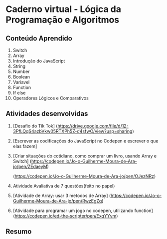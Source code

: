 # Caderno virtual - Lógica da Programação e Algoritmos


## Conteúdo Aprendido

1. Switch
2. Array
3. Introdução do JavaScript
4. String
5. Number
6. Boolean
7. Variavel
8. Function
9. If else
10. Operadores Lógicos e Comparativos

## Atividades desenvolvidas

1. [Desafio do Tik Tok]
   (https://drive.google.com/file/d/12-3PfLQqS4azbVkw05RTXPh5Z-d4sfwO/view?usp=sharing)

2. [Escrever as codificações do JavaScript no Codepen e escrever o que elas fazem]

3. [Criar situações do cotidiano, como comprar um livro, usando Array e Switch]
   (https://codepen.io/Jo-o-Guilherme-Moura-de-Ara-jo/pen/ZEdaeyM)

   (https://codepen.io/Jo-o-Guilherme-Moura-de-Ara-jo/pen/OJezNRz)

4. Atividade Avaliativa de 7 questões(feito no papel)

5. [Atividade de Array: usar 3 metodos de Array]
(https://codepen.io/Jo-o-Guilherme-Moura-de-Ara-jo/pen/RwzEgZq)

6. [Atividade para programar um jogo no codepen, utilizando function]
(https://codepen.io/ed-the-scripter/pen/ExqYYvm)

## Resumo


